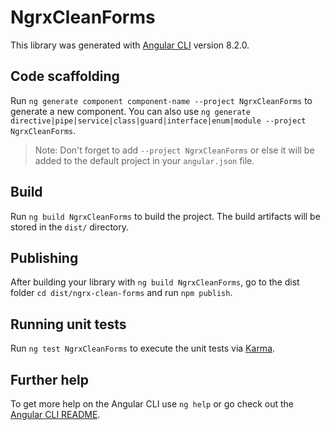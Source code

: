 # NgrxCleanForms

This library was generated with [Angular CLI](https://github.com/angular/angular-cli) version 8.2.0.

## Code scaffolding

Run `ng generate component component-name --project NgrxCleanForms` to generate a new component. You can also use `ng generate directive|pipe|service|class|guard|interface|enum|module --project NgrxCleanForms`.
> Note: Don't forget to add `--project NgrxCleanForms` or else it will be added to the default project in your `angular.json` file. 

## Build

Run `ng build NgrxCleanForms` to build the project. The build artifacts will be stored in the `dist/` directory.

## Publishing

After building your library with `ng build NgrxCleanForms`, go to the dist folder `cd dist/ngrx-clean-forms` and run `npm publish`.

## Running unit tests

Run `ng test NgrxCleanForms` to execute the unit tests via [Karma](https://karma-runner.github.io).

## Further help

To get more help on the Angular CLI use `ng help` or go check out the [Angular CLI README](https://github.com/angular/angular-cli/blob/master/README.md).
